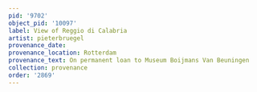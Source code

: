 ```yaml
---
pid: '9702'
object_pid: '10097'
label: View of Reggio di Calabria
artist: pieterbruegel
provenance_date:
provenance_location: Rotterdam
provenance_text: On permanent loan to Museum Boijmans Van Beuningen
collection: provenance
order: '2869'
---
```

